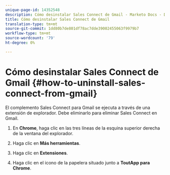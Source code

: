 ```yaml
---
unique-page-id: 14352548
description: Cómo desinstalar Sales Connect de Gmail - Marketo Docs - Documentación del producto
title: Cómo desinstalar Sales Connect de Gmail
translation-type: tm+mt
source-git-commit: 1dd80b7de801df78ac7dde39002455063f9979b7
workflow-type: tm+mt
source-wordcount: '79'
ht-degree: 0%

---
```



# Cómo desinstalar Sales Connect de Gmail {#how-to-uninstall-sales-connect-from-gmail}

El complemento Sales Connect para Gmail se ejecuta a través de una extensión de explorador. Debe eliminarlo para eliminar Sales Connect en Gmail.

1. En **Chrome**, haga clic en las tres líneas de la esquina superior derecha de la ventana del explorador.

1. Haga clic en **Más herramientas**.

1. Haga clic en **Extensiones**.

1. Haga clic en el icono de la papelera situado junto a **ToutApp para Chrome**.
